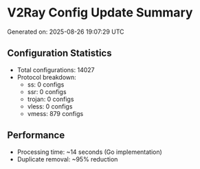 # V2Ray Config Update Summary
Generated on: 2025-08-26 19:07:29 UTC

## Configuration Statistics
- Total configurations: 14027
- Protocol breakdown:
  - ss: 0 configs
  - ssr: 0 configs
  - trojan: 0 configs
  - vless: 0 configs
  - vmess: 879 configs

## Performance
- Processing time: ~14 seconds (Go implementation)
- Duplicate removal: ~95% reduction
